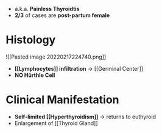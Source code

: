 - a.k.a. **Painless Thyroidtis**
- **2/3** of cases are **post-partum female**

# Histology

![[Pasted image 20220217224740.png]]

- **[[Lymphocytes]] infiltration** → [[Germinal Center]]
- **NO Hürthle Cell**

# Clinical Manifestation
- **Self-limited [[Hyperthyroidism]]** → returns to euthyroid
- Enlargement of [[Thyroid Gland]]
